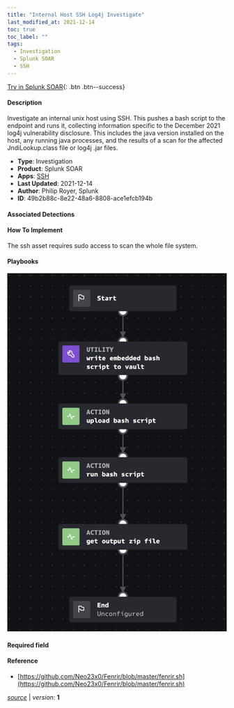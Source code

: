 ```yaml
---
title: "Internal Host SSH Log4j Investigate"
last_modified_at: 2021-12-14
toc: true
toc_label: ""
tags:
  - Investigation
  - Splunk SOAR
  - SSH
---
```


[Try in Splunk SOAR](https://www.splunk.com/en_us/software/splunk-security-orchestration-and-automation.html){: .btn .btn--success}

#### Description

Investigate an internal unix host using SSH. This pushes a bash script to the endpoint and runs it, collecting information specific to the December 2021 log4j vulnerability disclosure. This includes the java version installed on the host, any running java processes, and the results of a scan for the affected JndiLookup.class file or log4j .jar files.

- **Type**: Investigation
- **Product**: Splunk SOAR
- **Apps**: [SSH](https://splunkbase.splunk.com/apps/#/search/SSH/product/soar)
- **Last Updated**: 2021-12-14
- **Author**: Philip Royer, Splunk
- **ID**: 49b2b88c-8e22-48a6-8808-ace1efcb194b

#### Associated Detections


#### How To Implement
The ssh asset requires sudo access to scan the whole file system.

#### Playbooks
![](https://raw.githubusercontent.com/splunk/security_content/develop/playbooks/internal_host_ssh_log4j_investigate.png)

#### Required field


#### Reference

* [https://github.com/Neo23x0/Fenrir/blob/master/fenrir.sh](https://github.com/Neo23x0/Fenrir/blob/master/fenrir.sh)




[*source*](https://github.com/splunk/security_content/tree/develop/playbooks/internal_host_ssh_log4j_investigate.yml) \| *version*: **1**